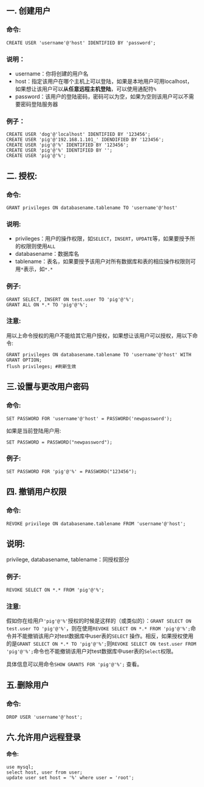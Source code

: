 ## 一. 创建用户

### 命令:

```
CREATE USER 'username'@'host' IDENTIFIED BY 'password';
```

### 说明：

- username：你将创建的用户名
- host：指定该用户在哪个主机上可以登陆，如果是本地用户可用localhost，如果想让该用户可以**从任意远程主机登陆**，可以使用通配符`%` 
- password：该用户的登陆密码，密码可以为空，如果为空则该用户可以不需要密码登陆服务器

### 例子：

```
CREATE USER 'dog'@'localhost' IDENTIFIED BY '123456';
CREATE USER 'pig'@'192.168.1.101_' IDENDIFIED BY '123456';
CREATE USER 'pig'@'%' IDENTIFIED BY '123456';
CREATE USER 'pig'@'%' IDENTIFIED BY '';
CREATE USER 'pig'@'%';
```

## 二. 授权:

### 命令:

```
GRANT privileges ON databasename.tablename TO 'username'@'host'
```

### 说明:

- privileges：用户的操作权限，如`SELECT`，`INSERT`，`UPDATE`等，如果要授予所的权限则使用`ALL` 
- databasename：数据库名
- tablename：表名，如果要授予该用户对所有数据库和表的相应操作权限则可用`*`表示，如`*.*` 

### 例子:

```
GRANT SELECT, INSERT ON test.user TO 'pig'@'%';
GRANT ALL ON *.* TO 'pig'@'%';
```

### 注意:

用以上命令授权的用户不能给其它用户授权，如果想让该用户可以授权，用以下命令:

```
GRANT privileges ON databasename.tablename TO 'username'@'host' WITH GRANT OPTION;
flush privileges; #刷新生效
```

## 三.设置与更改用户密码

### 命令:

```
SET PASSWORD FOR 'username'@'host' = PASSWORD('newpassword');
```

如果是当前登陆用户用:

```
SET PASSWORD = PASSWORD("newpassword");
```

### 例子:

```
SET PASSWORD FOR 'pig'@'%' = PASSWORD("123456");
```

## 四. 撤销用户权限

### 命令:

```
REVOKE privilege ON databasename.tablename FROM 'username'@'host';
```

## 说明:

privilege, databasename, tablename：同授权部分

### 例子:

```
REVOKE SELECT ON *.* FROM 'pig'@'%';
```

### 注意:

假如你在给用户`'pig'@'%'`授权的时候是这样的（或类似的）：`GRANT SELECT ON test.user TO 'pig'@'%'`，则在使用`REVOKE SELECT ON *.* FROM 'pig'@'%';`命令并不能撤销该用户对test数据库中user表的`SELECT` 操作。相反，如果授权使用的是`GRANT SELECT ON *.* TO 'pig'@'%';`则`REVOKE SELECT ON test.user FROM 'pig'@'%';`命令也不能撤销该用户对test数据库中user表的`Select`权限。

具体信息可以用命令`SHOW GRANTS FOR 'pig'@'%';` 查看。

## 五.删除用户

### 命令:

```
DROP USER 'username'@'host';
```

## 六.允许用户远程登录

#### 命令:

```
use mysql;
select host, user from user;
update user set host = '%' where user = 'root';
```



